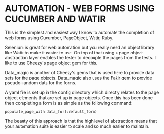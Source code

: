 # AUTOMATION - WEB FORMS USING CUCUMBER AND WATIR

This is the simplest and easiest way I know to automate the completion of web forms using Cucumber, PageObject, Watir, Ruby.

Selenium is great for web automation but you really need an object library like Watir to make it easier to use. On top of that using a page object abstraction layer enables the tester to decouple the pages from the tests. I like to use Cheezy's page object gem for this.

Data_magic is another of Cheezy's gems that is used here to provide data sets for the page objects. Data_magic also uses the Fakir gem to provide pseudo-random data for the forms.

A yaml file is set up in the config directory which directly relates to the page object elements that are set up in page objects. Once this has been done then completing a form is as simple as the following command:

````
populate_page_with data_for(:default_form)
````

The beauty of this approach is that the high level of abstraction means that your automation suite is easier to scale and so much easier to maintain.
